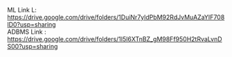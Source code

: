 ML Link L: https://drive.google.com/drive/folders/1DuiNr7yldPbM92RdJvMuAZaYIF708lD0?usp=sharing              
ADBMS Link : https://drive.google.com/drive/folders/1I5l6XTnBZ_gM98Ff950H2tRvaLvnDS00?usp=sharing
